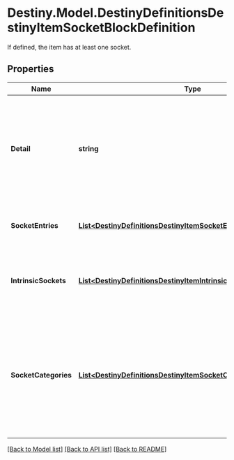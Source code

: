 # Destiny.Model.DestinyDefinitionsDestinyItemSocketBlockDefinition
If defined, the item has at least one socket.

## Properties

Name | Type | Description | Notes
------------ | ------------- | ------------- | -------------
**Detail** | **string** | This was supposed to be a string that would give per-item details about sockets. In practice, it turns out that all this ever has is the localized word \&quot;details\&quot;. ... that&#39;s lame, but perhaps it will become something cool in the future. | [optional] 
**SocketEntries** | [**List&lt;DestinyDefinitionsDestinyItemSocketEntryDefinition&gt;**](DestinyDefinitionsDestinyItemSocketEntryDefinition.md) | Each non-intrinsic (or mutable) socket on an item is defined here. Check inside for more info. | [optional] 
**IntrinsicSockets** | [**List&lt;DestinyDefinitionsDestinyItemIntrinsicSocketEntryDefinition&gt;**](DestinyDefinitionsDestinyItemIntrinsicSocketEntryDefinition.md) | Each intrinsic (or immutable/permanent) socket on an item is defined here, along with the plug that is permanently affixed to the socket. | [optional] 
**SocketCategories** | [**List&lt;DestinyDefinitionsDestinyItemSocketCategoryDefinition&gt;**](DestinyDefinitionsDestinyItemSocketCategoryDefinition.md) | A convenience property, that refers to the sockets in the \&quot;sockets\&quot; property, pre-grouped by category and ordered in the manner that they should be grouped in the UI. You could form this yourself with the existing data, but why would you want to? Enjoy life man. | [optional] 

[[Back to Model list]](../README.md#documentation-for-models) [[Back to API list]](../README.md#documentation-for-api-endpoints) [[Back to README]](../README.md)

